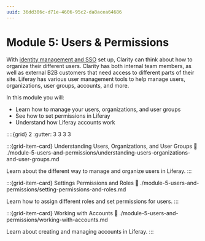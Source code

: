 ```yaml
---
uuid: 36dd306c-d71e-4606-95c2-da8acea64686
---
```

# Module 5: Users & Permissions

With [identity management and SSO](./module-4-identity-management-and-sso.md) set up, Clarity can think about how to organize their different users. Clarity has both internal team members, as well as external B2B customers that need access to different parts of their site. Liferay has various user management tools to help manage users, organizations, user groups, accounts, and more.

In this module you will:

* Learn how to manage your users, organizations, and user groups
* See how to set permissions in Liferay
* Understand how Liferay accounts work

::::{grid} 2
:gutter: 3 3 3 3

:::{grid-item-card}  Understanding Users, Organizations, and User Groups
:link: ./module-5-users-and-permissions/understanding-users-organizations-and-user-groups.md

Learn about the different way to manage and organize users in Liferay.
:::

:::{grid-item-card}  Settings Permissions and Roles
:link: ./module-5-users-and-permissions/setting-permissions-and-roles.md

Learn how to assign different roles and set permissions for users.
:::

:::{grid-item-card}  Working with Accounts
:link: ./module-5-users-and-permissions/working-with-accounts.md

Learn about creating and managing accounts in Liferay.
:::